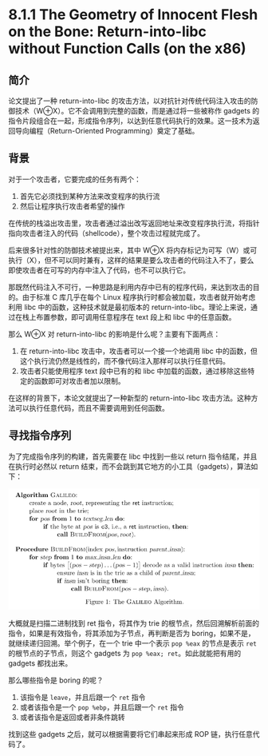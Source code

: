 # 8.1.1 The Geometry of Innocent Flesh on the Bone: Return-into-libc without Function Calls (on the x86)


## 简介
论文提出了一种 return-into-libc 的攻击方法，以对抗针对传统代码注入攻击的防御技术（W⊕X）。它不会调用到完整的函数，而是通过将一些被称作 gadgets 的指令片段组合在一起，形成指令序列，以达到任意代码执行的效果。这一技术为返回导向编程（Return-Oriented Programming）奠定了基础。


## 背景
对于一个攻击者，它要完成的任务有两个：
1. 首先它必须找到某种方法来改变程序的执行流
2. 然后让程序执行攻击者希望的操作

在传统的栈溢出攻击里，攻击者通过溢出改写返回地址来改变程序执行流，将指针指向攻击者注入的代码（shellcode），整个攻击过程就完成了。

后来很多针对性的防御技术被提出来，其中 W⊕X 将内存标记为可写（W）或可执行（X），但不可以同时兼有，这样的结果是要么攻击者的代码注入不了，要么即使攻击者在可写的内存中注入了代码，也不可以执行它。

那既然代码注入不可行，一种思路是利用内存中已有的程序代码，来达到攻击的目的。由于标准 C 库几乎在每个 Linux 程序执行时都会被加载，攻击者就开始考虑利用 libc 中的函数，这种技术就是最初版本的 return-into-libc。理论上来说，通过在栈上布置参数，即可调用任意程序在 text 段上和 libc 中的任意函数。

那么 W⊕X 对 return-into-libc 的影响是什么呢？主要有下面两点：
1. 在 return-into-libc 攻击中，攻击者可以一个接一个地调用 libc 中的函数，但这个执行流仍然是线性的，而不像代码注入那样可以执行任意代码。
2. 攻击者只能使用程序 text 段中已有的和 libc 中加载的函数，通过移除这些特定的函数即可对攻击者加以限制。

在这样的背景下，本论文就提出了一种新型的 return-into-libc 攻击方法。这种方法可以执行任意代码，而且不需要调用到任何函数。


## 寻找指令序列
为了完成指令序列的构建，首先需要在 libc 中找到一些以 return 指令结尾，并且在执行时必然以 return 结束，而不会跳到其它地方的小工具（gadgets），算法如下：

![](../pic/8.1.1_galileo.png)

大概就是扫描二进制找到 ret 指令，将其作为 trie 的根节点，然后回溯解析前面的指令，如果是有效指令，将其添加为子节点，再判断是否为 boring，如果不是，就继续递归回溯。举个例子，在一个 trie 中一个表示 `pop %eax` 的节点是表示 `ret` 的根节点的子节点，则这个 gadgets 为 `pop %eax; ret`。如此就能把有用的 gadgets 都找出来。

那么哪些指令是 boring 的呢？
1. 该指令是 `leave`，并且后跟一个 `ret` 指令
2. 或者该指令是一个 `pop %ebp`，并且后跟一个 `ret` 指令
3. 或者该指令是返回或者非条件跳转

找到这些 gadgets 之后，就可以根据需要将它们串起来形成 ROP 链，执行任意代码了。
